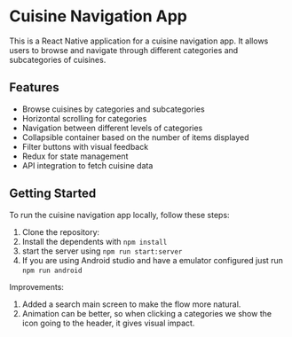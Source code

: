 # Cuisine Navigation App

This is a React Native application for a cuisine navigation app. It allows users to browse and navigate through different categories and subcategories of cuisines.

## Features

- Browse cuisines by categories and subcategories
- Horizontal scrolling for categories
- Navigation between different levels of categories
- Collapsible container based on the number of items displayed
- Filter buttons with visual feedback
- Redux for state management
- API integration to fetch cuisine data

## Getting Started

To run the cuisine navigation app locally, follow these steps:

1. Clone the repository:
2. Install the dependents with `npm install`
3. start the server using `npm run start:server`
4. If you are using Android studio and have a emulator configured just run `npm run android`


Improvements:

1. Added a search main screen to make the flow more natural.
2. Animation can be better, so when clicking a categories we show the icon going to the header, it gives visual impact.
